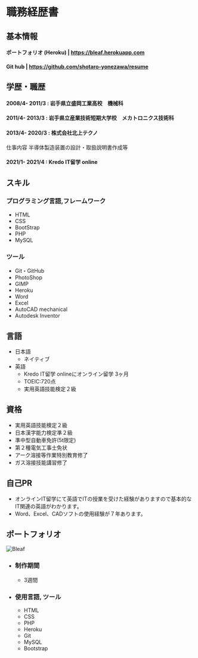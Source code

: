 # 職務経歴書

## 基本情報
#### ポートフォリオ (Heroku) | https://bleaf.herokuapp.com
#### Git hub | https://github.com/shotaro-yonezawa/resume

## 学歴・職歴
#### 2008/4- 2011/3 : 岩手県立盛岡工業高校　機械科
#### 2011/4- 2013/3 : 岩手県立産業技術短期大学校　メカトロニクス技術科
#### 2013/4- 2020/3 : 株式会社北上テクノ
  仕事内容
  半導体製造装置の設計・取扱説明書作成等
#### 2021/1- 2021/4 : Kredo IT留学 online

## スキル
### プログラミング言語,フレームワーク
- HTML
- CSS
- BootStrap
- PHP
- MySQL

### ツール
- Git・GitHub
- PhotoShop
- GIMP
- Heroku
- Word
- Excel
- AutoCAD mechanical
- Autodesk Inventor

## 言語
- 日本語
  - ネイティブ
- 英語
  - Kredo IT留学 onlineにオンライン留学 3ヶ月
  - TOEIC:720点
  - 実用英語技能検定２級

## 資格
- 実用英語技能検定２級
- 日本漢字能力検定準２級
- 準中型自動車免許(5t限定)
- 第２種電気工事士免状
- アーク溶接等作業特別教育修了
- ガス溶接技能講習修了

## 自己PR
- オンラインIT留学にて英語でITの授業を受けた経験がありますので基本的なIT関連の英語がわかります。
- Word、Excel、CADソフトの使用経験が７年あります。

## ポートフォリオ
![Bleaf](https://bleaf.herokuapp.com/screenshot.jpg "Bleaf")
- ### 制作期間
  -  3週間
- ### 使用言語, ツール
  - HTML
  - CSS
  - PHP
  - Heroku
  - Git
  - MySQL
  - Bootstrap




